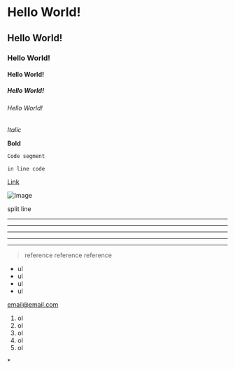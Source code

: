 # Hello World!
## Hello World!
### Hello World!
#### Hello World!
##### Hello World!
###### Hello World!

*Italic*  

**Bold**

```Python
Code segment
```

`in line code`

[Link](http://)

![Image](http://big5.qstheory.cn/gate/big5/www.cq.xinhuanet.com/2015-09/08/1116494864_14416798495901n.jpg)

split line

* * *

***

*****

- - -

---------------------------------------

> reference
> reference
> reference

* ul
* ul
* ul
* ul


<email@email.com>

1. ol
2. ol
3. ol
4. ol
5. ol

\*